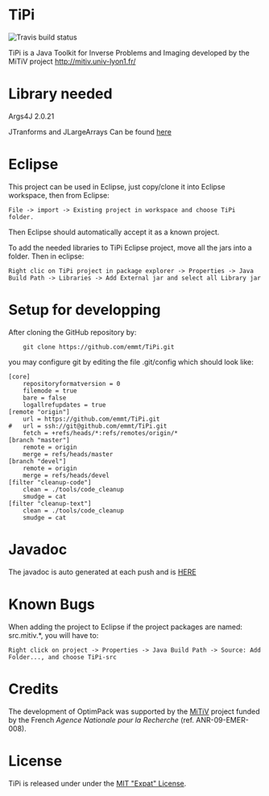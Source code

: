 TiPi
====

![Travis build status](http://travis-ci.org/emmt/TiPi.png?branch=master)

TiPi is a Java Toolkit for Inverse Problems and Imaging developed by the MiTiV project <http://mitiv.univ-lyon1.fr/>

Library needed
==============

Args4J 2.0.21

JTranforms and JLargeArrays	Can be found  [here](https://sites.google.com/site/piotrwendykier/software/jtransforms)


Eclipse
=======

This project can be used in Eclipse, just copy/clone it into Eclipse workspace, then from Eclipse:

```
File -> import -> Existing project in workspace and choose TiPi folder.
```

Then Eclipse should automatically accept it as a known project.

To add the needed libraries to TiPi Eclipse project, move all the jars into a folder. Then in eclipse:

```
Right clic on TiPi project in package explorer -> Properties -> Java Build Path -> Libraries -> Add External jar and select all Library jar
```

Setup for developping
=====================

After cloning the GitHub repository by:
```
    git clone https://github.com/emmt/TiPi.git
```
you may configure git by editing the file .git/config which should
look like:
```
[core]
	repositoryformatversion = 0
	filemode = true
	bare = false
	logallrefupdates = true
[remote "origin"]
	url = https://github.com/emmt/TiPi.git
#	url = ssh://git@github.com/emmt/TiPi.git
	fetch = +refs/heads/*:refs/remotes/origin/*
[branch "master"]
	remote = origin
	merge = refs/heads/master
[branch "devel"]
	remote = origin
	merge = refs/heads/devel
[filter "cleanup-code"]
	clean = ./tools/code_cleanup
	smudge = cat
[filter "cleanup-text"]
	clean = ./tools/code_cleanup
	smudge = cat
```

Javadoc
=======

The javadoc is auto generated at each push and is [HERE](http://emmt.github.io/TiPi/)

Known Bugs
==========

When adding the project to Eclipse if the project packages are named: src.mitiv.*, you will have to:

```
Right click on project -> Properties -> Java Build Path -> Source: Add Folder..., and choose TiPi-src
```

Credits
=======

The development of OptimPack was supported by the
[MiTiV](http://mitiv-univ-lyon1.fr) project funded by the French *Agence
Nationale pour la Recherche* (ref. ANR-09-EMER-008).


License
=======

TiPi is released under under the [MIT "Expat" License](LICENSE.md).
